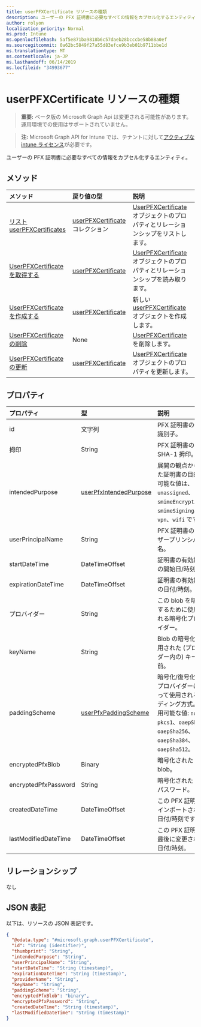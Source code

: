 ```yaml
---
title: userPFXCertificate リソースの種類
description: ユーザーの PFX 証明書に必要なすべての情報をカプセル化するエンティティ。
author: rolyon
localization_priority: Normal
ms.prod: Intune
ms.openlocfilehash: 5af5e871ba9818b6c57daeb28bcccbe58b88a0ef
ms.sourcegitcommit: 0a62bc5849f27a55d83efce9b3eb01b9711bbe1d
ms.translationtype: MT
ms.contentlocale: ja-JP
ms.lasthandoff: 06/14/2019
ms.locfileid: "34993677"
---
```

# <a name="userpfxcertificate-resource-type"></a>userPFXCertificate リソースの種類

> **重要:** ベータ版の Microsoft Graph Api は変更される可能性があります。運用環境での使用はサポートされていません。

> **注:** Microsoft Graph API for Intune では、テナントに対して[アクティブな intune ライセンス](https://go.microsoft.com/fwlink/?linkid=839381)が必要です。

ユーザーの PFX 証明書に必要なすべての情報をカプセル化するエンティティ。

## <a name="methods"></a>メソッド
|メソッド|戻り値の型|説明|
|:---|:---|:---|
|[リスト userPFXCertificates](../api/intune-raimportcerts-userpfxcertificate-list.md)|[userPFXCertificate](../resources/intune-raimportcerts-userpfxcertificate.md)コレクション|[UserPFXCertificate](../resources/intune-raimportcerts-userpfxcertificate.md)オブジェクトのプロパティとリレーションシップをリストします。|
|[UserPFXCertificate を取得する](../api/intune-raimportcerts-userpfxcertificate-get.md)|[userPFXCertificate](../resources/intune-raimportcerts-userpfxcertificate.md)|[UserPFXCertificate](../resources/intune-raimportcerts-userpfxcertificate.md)オブジェクトのプロパティとリレーションシップを読み取ります。|
|[UserPFXCertificate を作成する](../api/intune-raimportcerts-userpfxcertificate-create.md)|[userPFXCertificate](../resources/intune-raimportcerts-userpfxcertificate.md)|新しい[userPFXCertificate](../resources/intune-raimportcerts-userpfxcertificate.md)オブジェクトを作成します。|
|[UserPFXCertificate の削除](../api/intune-raimportcerts-userpfxcertificate-delete.md)|None|[UserPFXCertificate](../resources/intune-raimportcerts-userpfxcertificate.md)を削除します。|
|[UserPFXCertificate の更新](../api/intune-raimportcerts-userpfxcertificate-update.md)|[userPFXCertificate](../resources/intune-raimportcerts-userpfxcertificate.md)|[UserPFXCertificate](../resources/intune-raimportcerts-userpfxcertificate.md)オブジェクトのプロパティを更新します。|

## <a name="properties"></a>プロパティ
|プロパティ|型|説明|
|:---|:---|:---|
|id|文字列|PFX 証明書の一意識別子。|
|拇印|String|PFX 証明書の SHA-1 拇印。|
|intendedPurpose|[userPfxIntendedPurpose](../resources/intune-raimportcerts-userpfxintendedpurpose.md)|展開の観点から見た証明書の目的。 可能な値は、`unassigned`、`smimeEncryption`、`smimeSigning`、`vpn`、`wifi` です。|
|userPrincipalName|String|PFX 証明書のユーザープリンシパル名。|
|startDateTime|DateTimeOffset|証明書の有効期間の開始日/時刻。|
|expirationDateTime|DateTimeOffset|証明書の有効期限の日付/時刻。|
|プロバイダー|String|この blob を暗号化するために使用される暗号化プロバイダー。|
|keyName|String|Blob の暗号化に使用された (プロバイダー内の) キーの名前。|
|paddingScheme|[userPfxPaddingScheme](../resources/intune-raimportcerts-userpfxpaddingscheme.md)|暗号化/復号化時にプロバイダーによって使用されるパディング方式。 使用可能な値: `none`、`pkcs1`、`oaepSha1`、`oaepSha256`、`oaepSha384`、`oaepSha512`。|
|encryptedPfxBlob|Binary|暗号化された PFX blob。|
|encryptedPfxPassword|String|暗号化された PFX パスワード。|
|createdDateTime|DateTimeOffset|この PFX 証明書がインポートされた日付/時刻です。|
|lastModifiedDateTime|DateTimeOffset|この PFX 証明書が最後に変更された日付/時刻。|

## <a name="relationships"></a>リレーションシップ
なし

## <a name="json-representation"></a>JSON 表記
以下は、リソースの JSON 表記です。
<!-- {
  "blockType": "resource",
  "keyProperty": "id",
  "@odata.type": "microsoft.graph.userPFXCertificate"
}
-->
``` json
{
  "@odata.type": "#microsoft.graph.userPFXCertificate",
  "id": "String (identifier)",
  "thumbprint": "String",
  "intendedPurpose": "String",
  "userPrincipalName": "String",
  "startDateTime": "String (timestamp)",
  "expirationDateTime": "String (timestamp)",
  "providerName": "String",
  "keyName": "String",
  "paddingScheme": "String",
  "encryptedPfxBlob": "binary",
  "encryptedPfxPassword": "String",
  "createdDateTime": "String (timestamp)",
  "lastModifiedDateTime": "String (timestamp)"
}
```





